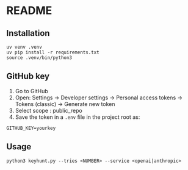 
# README

## Installation

```
uv venv .venv
uv pip install -r requirements.txt
source .venv/bin/python3
```

## GitHub key

1. Go to GitHub
2. Open: Settings → Developer settings → Personal access tokens → Tokens
   (classic) → Generate new token
3. Select scope : public_repo 
4. Save the token in a `.env` file in the project root as:

```
GITHUB_KEY=yourkey
```

## Usage

```
python3 keyhunt.py --tries <NUMBER> --service <openai|anthropic>
```

